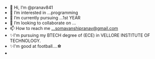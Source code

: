 - 👋 Hi, I’m @pranav841
- 👀 I’m interested in ...programming
- 🌱 I’m currently pursuing  ...1st YEAR
- 💞️ I’m looking to collaborate on ...
- 📫 How to reach me ...somavanshipranav@gmail.com
- ✨I'm pursuing my BTECH degree of (ECE) in VELLORE INSTITUTE OF TECHNOLOGY.
- ✨I'm good at football....⚽️
- 

<!---
pranav841/pranav841 is a ✨ special ✨ repository because its `README.md` (this file) appears on your GitHub profile.
You can click the Preview link to take a look at your changes.
--->
